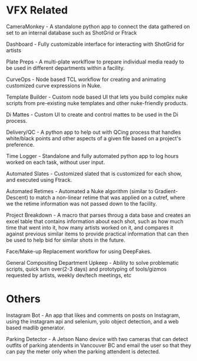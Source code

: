 # VFX Related

CameraMonkey      - A standalone python app to connect the data gathered on set to an internal database such as ShotGrid or Ftrack

Dashboard         - Fully customizable interface for interacting with ShotGrid for artists

Plate Preps       - A multi-plate worklflow to prepare individual media ready to be used in different departments within a facility.

CurveOps          - Node based TCL workflow for creating and animating customized curve expressions in Nuke. 

Template Builder  - Custom node based UI that lets you build complex nuke scripts from pre-existing nuke templates and other nuke-friendly products.

Di Mattes         - Custom UI to create and control mattes to be used in the Di process.

Delivery/QC       - A python app to help out with QCing process that handles white/black points and other aspects of a given file based on a project's preference.

Time Logger       - Standalone and fully automated python app to log hours worked on each task, without user input.  

Automated Slates  - Customized slated that is customized for each show, and executed using Ftrack.

Automated Retimes - Automated a Nuke algorithm (similar to Gradient-Descent) to match a non-linear retime that was applied on a cutref, where we the retime information was not passed down to the facility.

Project Breakdown - A macro that parses throug a data base and creates an excel table that contains information about each shot, such as how much time that went into it, how many artists worked on it, and compares it against previous similar items to provide practical information that can then be used to help bid for similar shots in the future.

Face/Make-up Replacement workflow for using DeepFakes.

General Compositing Department Upkeep - Ability to solve problematic scripts, quick turn over(2-3 days) and prototyping of tools/gizmos requested by artists, weekly dev/tech meetings, etc


# Others

Instagram Bot    - An app that likes and comments on posts on Instagram, using the instagram api and selenium, yolo object detection, and a web based madlib generator.

Parking Detector - A Jetson Nano device with two cameras that can detect outfits of parking atendents in Vancouver BC and email the user so that they can pay the meter only when the parking attendent is detected.

   

 
